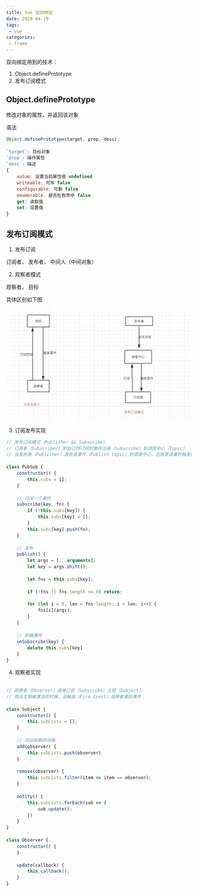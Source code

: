 ```yaml
---
title: Vue 双向绑定
date: 2020-04-19
tags:
 - vue
categories:
 - frame
---
```


双向绑定用到的技术：

1. Object.definePrototype
2. 发布订阅模式

## Object.definePrototype

修改对象的属性，并返回该对象

语法

```js
Object.definePrototype(target, prop, desc);

`target`: 目标对象
`prop`: 操作属性
`desc`: 描述
{
    value: 设置当前属性值 undefined
    writeable: 可写 false
    configurable: 可删 false
    enumerable: 是否在枚举中 false
    get: 读取值
    set: 设置值
}
```

## 发布订阅模式

1. 发布订阅

订阅者， 发布者， 中间人（中间对象）

2. 观察者模式

观察者， 目标

具体区别如下图

![image](./images/5262488-291da39f66dbc28a.png)

3. 订阅发布实现

```js
// 发布订阅模式（Publisher && Subscribe）
// 订阅者（Subscriber）把自己想订阅的事件注册（Subscribe）到调度中心（Topic），
// 当发布者（Publisher）发布该事件（Publish topic）到调度中心，也就是该事件触发时，由调度中心统一调度（Fire Event）订阅者注册到调度中心的处理代码。

class PubSub {
    constructor() {
        this.subs = [];
    }
    
    // 订阅一个事件
    subscribe(key, fn) {
        if (!this.subs[key]) {
            this.subs[key] = [];
        }
        this.subs[key].push(fn);
    }

    // 发布
    publish() {
        let args = [...arguments];
        let key = args.shift();

        let fns = this.subs[key];

        if (!fns || fns.length <= 0) return;

        for (let i = 0, len = fns.length; i < len; i++) {
            fns[i](args);
        }
    }

    // 卸载事件
    unSubscribe(key) {
        delete this.subs[key]
    }
}
```

4. 观察者实现

```js

// 观察者（Observer）直接订阅（Subscribe）主题（Subject），
// 而当主题被激活的时候，会触发（Fire Event）观察者里的事件

class Subject {
    constructor() {
        this.subLists = [];
    }

    // 添加观察的对象
    add(observer) {
        this.subLists.push(observer)
    }

    remove(observer) {
        this.subLists.filter(item => item == observer);
    }

    notify() {
        this.subLists.forEach(sub => {
            sub.update();
        })
    }
}

class Observer {
    constructor() {
    }

    update(callback) {
        this.callback();
    }
}

```
